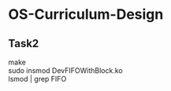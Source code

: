 # OS-Curriculum-Design



## Task2
make  
sudo insmod DevFIFOWithBlock.ko     
lsmod | grep FIFO 
  
